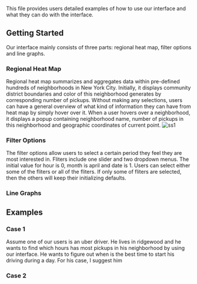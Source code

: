 This file provides users detailed examples of how to use our interface and what they can do with the interface.
## Getting Started
Our interface mainly consists of three parts: regional heat map, filter options and line graphs.
### Regional Heat Map
Regional heat map summarizes and aggregates data within pre-defined hundreds of neighborhoods in New York City. Initially, it displays community district boundaries and color of this neighborhood generates by corresponding number of pickups. Without making any selections, users can have a general overview of what kind of information they can have from heat map by simply hover over it. When a user hovers over a neighborhood, it displays a popup containing neighborhood name, number of pickups in this neighborhood and geographic coordinates of current point.
![ss1](https://cloud.githubusercontent.com/assets/26759376/26755754/57157ce2-4849-11e7-84cb-8e4a1bdf61be.png)

### Filter Options
The filter options allow users to select a certain period they feel they are most interested in. Fliters include one slider and two dropdown menus. The initial value for hour is 0, month is april and date is 1. Users can select either some of the fliters or all of the fliters. If only some of fliters are selected, then the others will keep their initializing defaults.

### Line Graphs

## Examples
### Case 1
Assume one of our users is an uber driver. He lives in ridgewood and he wants to find which hours has most pickups in his neighborhood by using our interface. He wants to figure out when is the best time to start his driving during a day. For his case, I suggest him 

### Case 2



